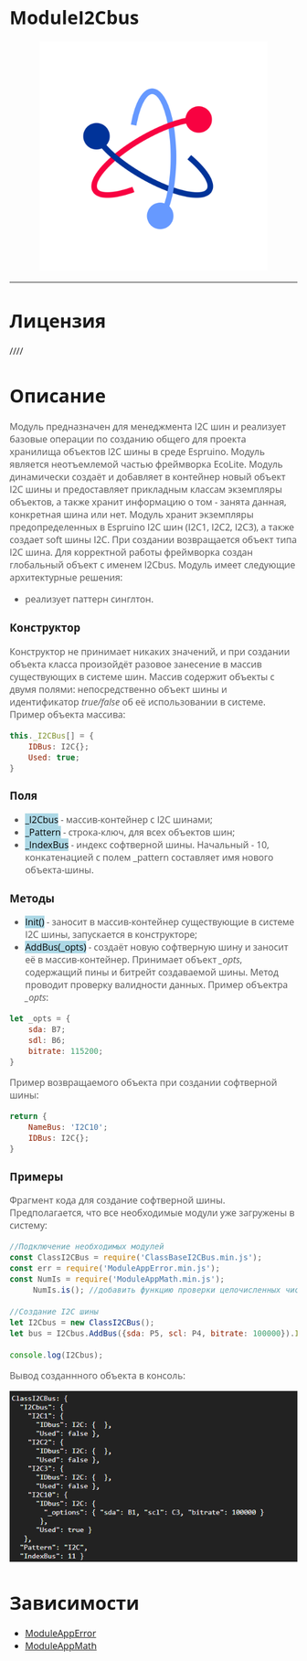 <div style = "font-family: 'Open Sans', sans-serif; font-size: 16px">

# ModuleI2Cbus
<p align="center">
  <img src="./res/logo.png" width="400" title="hover text">
</p>

-----------------

# Лицензия
////

# Описание
<div style = "color: #555">

Модуль предназначен для менеджмента I2C шин и реализует базовые операции по созданию общего для проекта хранилища объектов I2C шины в среде Espruino. Модуль является неотъемлемой частью фреймворка EcoLite. Модуль динамически создаёт и добавляет в контейнер новый объект I2C шины и предоставляет прикладным классам экземпляры объектов, а также хранит информацию о том - занята данная, конкретная шина или нет. Модуль хранит экземпляры предопределенных в Espruino I2C шин (I2C1, I2C2, I2C3), а также создает soft шины I2C. При создании возвращается объект типа I2C шина. Для корректной работы фреймворка создан глобальный объект с именем I2Cbus. Модуль имеет следующие архитектурные решения:
- реализует паттерн синглтон.
</div>

### Конструктор
<div style = "color: #555">

Конструктор не принимает никаких значений, и при создании объекта класса произойдёт разовое занесение в массив существующих в системе шин. Массив содержит объекты с двумя полями: непосредственно объект шины и идентификатор *true/false* об её использовании в системе. Пример объекта массива:
```js
this._I2CBus[] = {
    IDBus: I2C{};
    Used: true;
}
```
</div>

### Поля
<div style = "color: #555">

- <mark style="background-color: lightblue">_I2Cbus</mark> - массив-контейнер с I2C шинами;
- <mark style="background-color: lightblue">_Pattern</mark> - строка-ключ, для всех объектов шин;
- <mark style="background-color: lightblue">_IndexBus</mark> - индекс софтверной шины. Начальный - 10, конкатенацией с полем _pattern составляет имя нового объекта-шины.
</div>

### Методы
<div style = "color: #555">

- <mark style="background-color: lightblue">Init()</mark> - заносит в массив-контейнер существующие в системе I2C шины, запускается в конструкторе;
- <mark style="background-color: lightblue">AddBus(_opts)</mark> - создаёт новую софтверную шину и заносит её в массив-контейнер.
Принимает объект *_opts*, содержащий пины и битрейт создаваемой шины. Метод проводит проверку валидности данных. Пример объектра *_opts*:
```js
let _opts = {
    sda: B7;
    sdl: B6;
    bitrate: 115200;
}
```
Пример возвращаемого объекта при создании софтверной шины:
```js
return {
    NameBus: 'I2C10';
    IDBus: I2C{};
}
```
</div>

### Примеры
<div style = "color: #555">

Фрагмент кода для создание софтверной шины. Предполагается, что все необходимые модули уже загружены в систему:
```js
//Подключение необходимых модулей
const ClassI2CBus = require('ClassBaseI2CBus.min.js');
const err = require('ModuleAppError.min.js');
const NumIs = require('ModuleAppMath.min.js');
     NumIs.is(); //добавить функцию проверки целочисленных чисел в Number

//Создание I2C шины
let I2Cbus = new ClassI2CBus();
let bus = I2Cbus.AddBus({sda: P5, scl: P4, bitrate: 100000}).IDbus;

console.log(I2Cbus);
```
Вывод созданнного объекта в консоль:
<p align="left">
  <img src="./res/output.png" title="hover text">
</p>
</div>

# Зависимости
- [ModuleAppError](https://github.com/Konkery/ModuleAppError/blob/main/README.md)
- [ModuleAppMath](https://github.com/Konkery/ModuleAppMath/blob/main/README.md)
</div>
